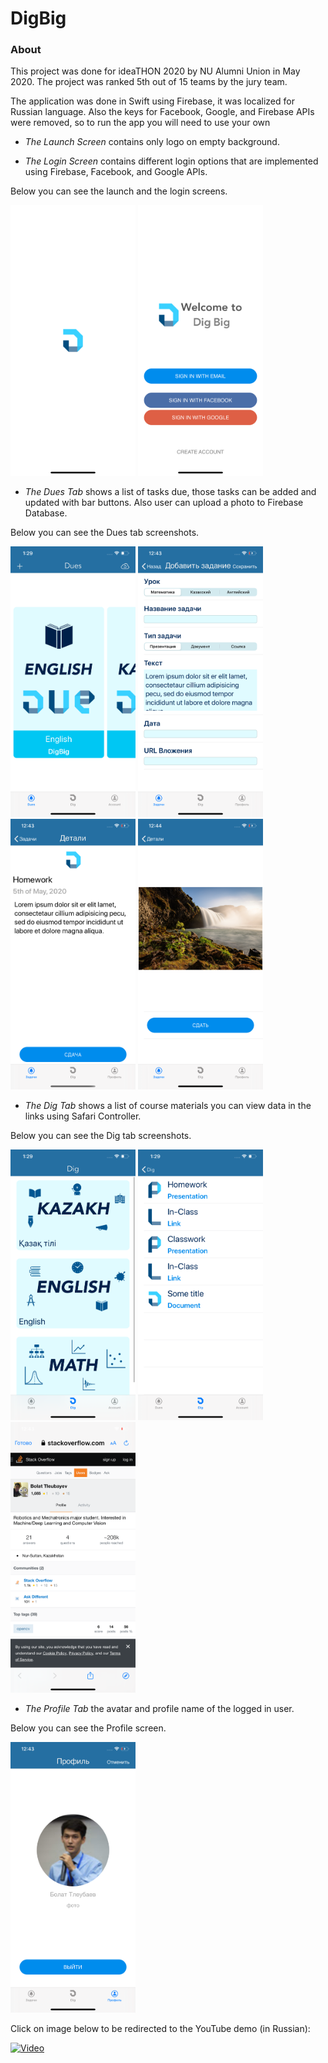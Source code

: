 # DigBig


### About

This project was done for ideaTHON 2020 by NU Alumni Union in May 2020. The project was ranked 5th out of 15 teams by the jury team.

The application was done in Swift using Firebase, it was localized for Russian language. Also the keys for Facebook, Google, and Firebase APIs were removed, so to run the app you will need to use your own

* _The Launch Screen_ contains only logo on empty background.

* _The Login Screen_ contains different login options that are implemented using Firebase, Facebook, and Google APIs.

Below you can see the launch and the login screens.
<p float="left">
  <img src="images/scr1.png" width="200" />
  <img src="images/scr2.png" width="200" />
</p>

* _The Dues Tab_ shows a list of tasks due, those tasks can be added and updated with bar buttons. Also user can upload a photo to Firebase Database.

Below you can see the Dues tab screenshots.
<p float="left">
  <img src="images/scr3.png" width="200" />
  <img src="images/scr3_1.png" width="200" />
  <img src="images/scr3_2.png" width="200" />
  <img src="images/scr3_3.png" width="200" />
</p>

* _The Dig Tab_ shows a list of course materials you can view data in the links using Safari Controller.

Below you can see the Dig tab screenshots.

<p float="left">
  <img src="images/scr4.png" width="200" />
  <img src="images/scr5.png" width="200" />
  <img src="images/scr5_1.png" width="200" />
</p>

* _The Profile Tab_ the avatar and profile name of the logged in user.

Below you can see the Profile screen.

<p float="left">
  <img src="images/scr6.png" width="200" />
</p>

Click on image below to be redirected to the YouTube demo (in Russian):

[![Video](https://img.youtube.com/vi/zEh7MNkYoOY/0.jpg)](https://www.youtube.com/watch?v=zEh7MNkYoOY)
